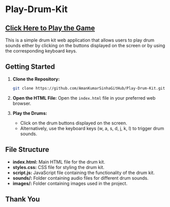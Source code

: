 
# Play-Drum-Kit

## [Click Here to Play the Game](https://amankumarsinhagithub.github.io/Play-Drum-Kit/)

This is a simple drum kit web application that allows users to play drum sounds either by clicking on the buttons displayed on the screen or by using the corresponding keyboard keys.

## Getting Started

1. **Clone the Repository:**
   ```bash
   git clone https://github.com/AmanKumarSinhaGitHub/Play-Drum-Kit.git
   ```

2. **Open the HTML File:**
   Open the `index.html` file in your preferred web browser.

3. **Play the Drums:**
   - Click on the drum buttons displayed on the screen.
   - Alternatively, use the keyboard keys (w, a, s, d, j, k, l) to trigger drum sounds.

## File Structure

- **index.html:** Main HTML file for the drum kit.
- **styles.css:** CSS file for styling the drum kit.
- **script.js:** JavaScript file containing the functionality of the drum kit.
- **sounds/:** Folder containing audio files for different drum sounds.
- **images/:** Folder containing images used in the project.

## Thank You
